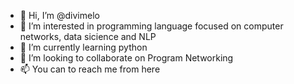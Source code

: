 - 👋 Hi, I’m @divimelo
- 👀 I’m interested in programming language focused on computer networks, data sicience and NLP
- 🌱 I’m currently learning python
- 💞️ I’m looking to collaborate on Program Networking 
- 📫 You can to reach me from here

<!---
divimelo/divimelo is a ✨ special ✨ repository because its `README.md` (this file) appears on your GitHub profile.
You can click the Preview link to take a look at your changes.
--->
